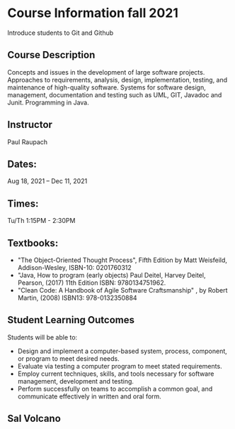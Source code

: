 # Course Information fall 2021
Introduce students to Git and Github

## Course Description
Concepts and issues in the development of large software projects. Approaches to requirements, analysis, design, implementation, testing, and maintenance of high-quality software. Systems for software design, management, documentation and testing such as UML, GIT, Javadoc and Junit. Programming in Java. 

## Instructor
Paul Raupach

## Dates: 
Aug 18, 2021 – Dec 11, 2021


## Times: 
Tu/Th 1:15PM - 2:30PM

## Textbooks:
* "The Object-Oriented Thought Process", Fifth Edition by Matt Weisfeild, Addison-Wesley,
ISBN-10: 0201760312
* "Java, How to program (early objects) Paul Deitel, Harvey Deitel, Pearson, (2017) 11th Edition ISBN: 9780134751962.
* "Clean Code: A Handbook of Agile Software Craftsmanship" , by Robert Martin, (2008) ISBN13: 978-0132350884

## Student Learning Outcomes
Students will be able to:
* Design and implement a computer-based system, process, component, or program to meet desired needs.
* Evaluate via testing a computer program to meet stated requirements.
* Employ current techniques, skills, and tools necessary for software management, development and testing.
* Perform successfully on teams to accomplish a common goal, and communicate effectively in written and oral form.

## Sal Volcano
